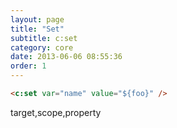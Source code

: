 ```yaml
---
layout: page
title: "Set"
subtitle: c:set
category: core
date: 2013-06-06 08:55:36
order: 1
---
```


```html
<c:set var="name" value="${foo}" />
```


target,scope,property
